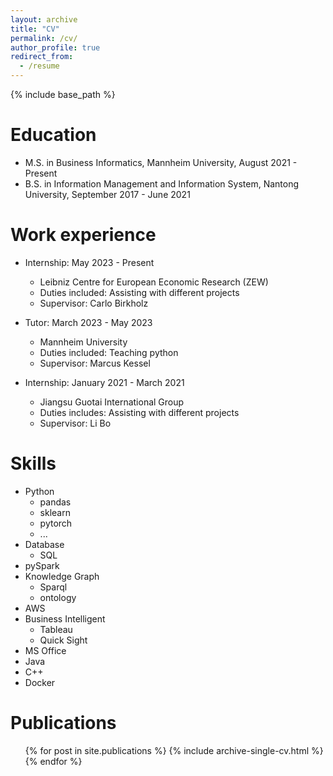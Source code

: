 ```yaml
---
layout: archive
title: "CV"
permalink: /cv/
author_profile: true
redirect_from:
  - /resume
---
```


{% include base_path %}

Education
======
* M.S. in Business Informatics, Mannheim University, August 2021 - Present
* B.S. in Information Management and Information System, Nantong University, September 2017 - June 2021

Work experience
======
* Internship: May 2023 - Present
  * Leibniz Centre for European Economic Research (ZEW)
  * Duties included: Assisting with different projects
  * Supervisor: Carlo Birkholz

* Tutor: March 2023 - May 2023
  * Mannheim University
  * Duties included: Teaching python
  * Supervisor: Marcus Kessel

* Internship: January 2021 - March 2021
  * Jiangsu Guotai International Group
  * Duties includes: Assisting with different projects
  * Supervisor: Li Bo
  
Skills
======
* Python
  * pandas
  * sklearn
  * pytorch
  * ...
* Database
  * SQL
* pySpark
* Knowledge Graph
  * Sparql
  * ontology
* AWS
* Business Intelligent
  * Tableau
  * Quick Sight
* MS Office
* Java
* C++
* Docker

Publications
======
  <ul>{% for post in site.publications %}
    {% include archive-single-cv.html %}
  {% endfor %}</ul>
